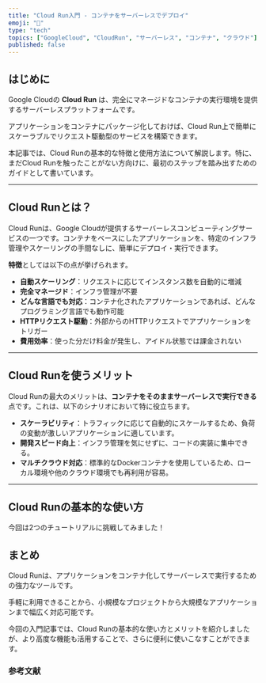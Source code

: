 ```yaml
---
title: "Cloud Run入門 - コンテナをサーバーレスでデプロイ"
emoji: "🚀"
type: "tech"
topics: ["GoogleCloud", "CloudRun", "サーバーレス", "コンテナ", "クラウド"]
published: false
---
```


## はじめに

Google Cloudの **Cloud Run** は、完全にマネージドなコンテナの実行環境を提供するサーバーレスプラットフォームです。

アプリケーションをコンテナにパッケージ化しておけば、Cloud Run上で簡単にスケーラブルでリクエスト駆動型のサービスを構築できます。

本記事では、Cloud Runの基本的な特徴と使用方法について解説します。特に、まだCloud Runを触ったことがない方向けに、最初のステップを踏み出すためのガイドとして書いています。

---

## Cloud Runとは？

Cloud Runは、Google Cloudが提供するサーバーレスコンピューティングサービスの一つです。コンテナをベースにしたアプリケーションを、特定のインフラ管理やスケーリングの手間なしに、簡単にデプロイ・実行できます。

**特徴**としては以下の点が挙げられます。

- **自動スケーリング**：リクエストに応じてインスタンス数を自動的に増減
- **完全マネージド**：インフラ管理が不要
- **どんな言語でも対応**：コンテナ化されたアプリケーションであれば、どんなプログラミング言語でも動作可能
- **HTTPリクエスト駆動**：外部からのHTTPリクエストでアプリケーションをトリガー
- **費用効率**：使った分だけ料金が発生し、アイドル状態では課金されない

---

## Cloud Runを使うメリット

Cloud Runの最大のメリットは、**コンテナをそのままサーバーレスで実行できる**点です。これは、以下のシナリオにおいて特に役立ちます。

- **スケーラビリティ**：トラフィックに応じて自動的にスケールするため、負荷の変動が激しいアプリケーションに適しています。
- **開発スピード向上**：インフラ管理を気にせずに、コードの実装に集中できる。
- **マルチクラウド対応**：標準的なDockerコンテナを使用しているため、ローカル環境や他のクラウド環境でも再利用が容易。

---

## Cloud Runの基本的な使い方

今回は2つのチュートリアルに挑戦してみました！

## まとめ

Cloud Runは、アプリケーションをコンテナ化してサーバーレスで実行するための強力なツールです。

手軽に利用できることから、小規模なプロジェクトから大規模なアプリケーションまで幅広く対応可能です。

今回の入門記事では、Cloud Runの基本的な使い方とメリットを紹介しましたが、より高度な機能も活用することで、さらに便利に使いこなすことができます。

### 参考文献